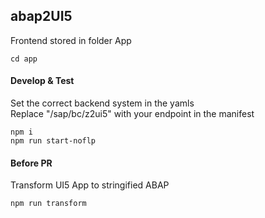 ## abap2UI5 


Frontend stored in folder App
```
cd app
```

#### Develop & Test
Set the correct backend system in the yamls <br>
Replace "/sap/bc/z2ui5" with your endpoint in the manifest
```
npm i
npm run start-noflp
```

#### Before PR
Transform UI5 App to stringified ABAP
```
npm run transform
```
